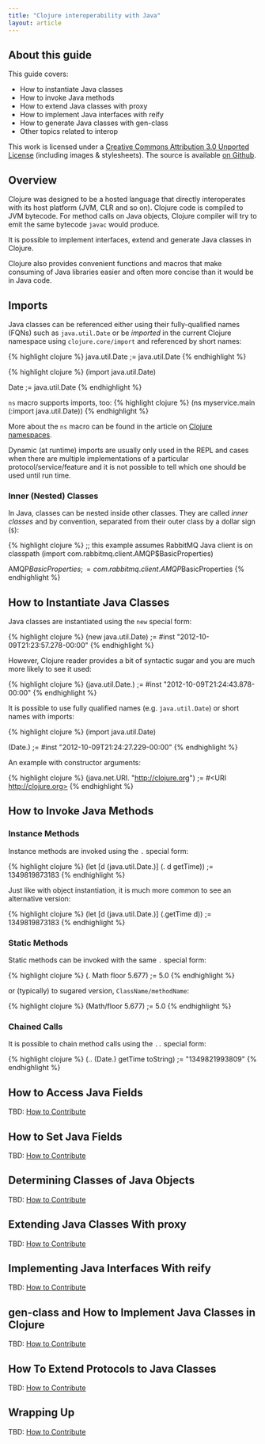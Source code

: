 ```yaml
---
title: "Clojure interoperability with Java"
layout: article
---
```


## About this guide

This guide covers:

 * How to instantiate Java classes
 * How to invoke Java methods
 * How to extend Java classes with proxy
 * How to implement Java interfaces with reify
 * How to generate Java classes with gen-class
 * Other topics related to interop

This work is licensed under a <a rel="license" href="http://creativecommons.org/licenses/by/3.0/">Creative Commons Attribution 3.0 Unported License</a>
(including images & stylesheets). The source is available [on Github](https://github.com/clojuredocs/cds).


## Overview

Clojure was designed to be a hosted language that directly interoperates with its host platform (JVM, CLR and so on).
Clojure code is compiled to JVM bytecode. For method calls on Java objects, Clojure compiler
will try to emit the same bytecode `javac` would produce.

It is possible to implement interfaces, extend and generate Java classes in Clojure.

Clojure also provides convenient functions and macros that make consuming of Java libraries
easier and often more concise than it would be in Java code.


## Imports

Java classes can be referenced either using their fully-qualified names (FQNs) such as
`java.util.Date` or be *imported* in the current Clojure namespace using `clojure.core/import` and
referenced by short names:

{% highlight clojure %}
java.util.Date ;= java.util.Date
{% endhighlight %}

{% highlight clojure %}
(import java.util.Date)

Date ;= java.util.Date
{% endhighlight %}

`ns` macro supports imports, too:
{% highlight clojure %}
(ns myservice.main
  (:import java.util.Date))
{% endhighlight %}

More about the `ns` macro can be found in the article on [Clojure namespaces](/articles/language/namespaces.html).

Dynamic (at runtime) imports are usually only used in the REPL and cases when there are multiple implementations of a particular
protocol/service/feature and it is not possible to tell which one should be used until run time.

### Inner (Nested) Classes

In Java, classes can be nested inside other classes. They are called *inner classes* and by convention,
separated from their outer class by a dollar sign (`$`):

{% highlight clojure %}
;; this example assumes RabbitMQ Java client is on classpath
(import com.rabbitmq.client.AMQP$BasicProperties)

AMQP$BasicProperties ;= com.rabbitmq.client.AMQP$BasicProperties
{% endhighlight %}


## How to Instantiate Java Classes

Java classes are instantiated using the `new` special form:

{% highlight clojure %}
(new java.util.Date) ;= #inst "2012-10-09T21:23:57.278-00:00"
{% endhighlight %}

However, Clojure reader provides a bit of syntactic sugar and you are much more likely
to see it used:

{% highlight clojure %}
(java.util.Date.)    ;= #inst "2012-10-09T21:24:43.878-00:00"
{% endhighlight %}

It is possible to use fully qualified names (e.g. `java.util.Date`) or short names with imports:

{% highlight clojure %}
(import java.util.Date)

(Date.) ;= #inst "2012-10-09T21:24:27.229-00:00"
{% endhighlight %}

An example with constructor arguments:

{% highlight clojure %}
(java.net.URI. "http://clojure.org") ;= #<URI http://clojure.org>
{% endhighlight %}

## How to Invoke Java Methods

### Instance Methods

Instance methods are invoked using the `.` special form:

{% highlight clojure %}
(let [d (java.util.Date.)]
  (. d getTime)) ;= 1349819873183
{% endhighlight %}

Just like with object instantiation, it is much more common to see an alternative version:

{% highlight clojure %}
(let [d (java.util.Date.)]
  (.getTime d)) ;= 1349819873183
{% endhighlight %}


### Static Methods

Static methods can be invoked with the same `.` special form:

{% highlight clojure %}
(. Math floor 5.677) ;= 5.0
{% endhighlight %}

or (typically) to sugared version, `ClassName/methodName`:

{% highlight clojure %}
(Math/floor 5.677) ;= 5.0
{% endhighlight %}


### Chained Calls

It is possible to chain method calls using the `..` special form:

{% highlight clojure %}
(.. (Date.) getTime toString) ;= "1349821993809"
{% endhighlight %}


## How to Access Java Fields

TBD: [How to Contribute](https://github.com/clojuredocs/cds#how-to-contribute)


## How to Set Java Fields

TBD: [How to Contribute](https://github.com/clojuredocs/cds#how-to-contribute)


## Determining Classes of Java Objects

TBD: [How to Contribute](https://github.com/clojuredocs/cds#how-to-contribute)


## Extending Java Classes With proxy

TBD: [How to Contribute](https://github.com/clojuredocs/cds#how-to-contribute)


## Implementing Java Interfaces With reify

TBD: [How to Contribute](https://github.com/clojuredocs/cds#how-to-contribute)


## gen-class and How to Implement Java Classes in Clojure

TBD: [How to Contribute](https://github.com/clojuredocs/cds#how-to-contribute)


## How To Extend Protocols to Java Classes

TBD: [How to Contribute](https://github.com/clojuredocs/cds#how-to-contribute)


## Wrapping Up

TBD: [How to Contribute](https://github.com/clojuredocs/cds#how-to-contribute)
